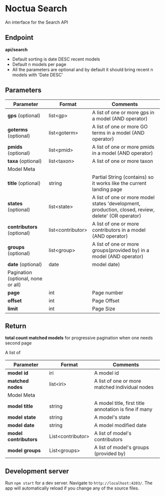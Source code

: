 # Noctua Search

An interface for the Search API 

## Endpoint

**api/search**

- Default sorting is date DESC recent models
- Default n models per page
- All the parameters are optional and by default it should bring recent n models with 'Date DESC'

## Parameters

| Parameter                          | Format             | Comments                                                                                           |
| ---------------------------------- | ------------------ | -------------------------------------------------------------------------------------------------- |
| **gps** (optional)                 | list\<gp>          | A list of one or more gps in a model (AND operator)                                                |
| **goterms**  (optional)            | list\<goterm>      | A list of one or more GO terms in a model (AND operator)                                           |
| **pmids** (optional)               | list\<pmid>        | A list of one or more pmids in a model (AND operator)                                              |
| **taxa** (optional)                | list\<taxon>       | A list of one or more taxon                                                                        |
| Model Meta                         |
| **title** (optional)               | string             | Partial String (contains) so it works like the current landing page                                |
| **states** (optional)              | list\<state>       | A list of one or more model states 'development, production, closed, review, delete' (OR operator) |
| **contributors** (optional)        | list\<contributor> | A list of one or more contributors in a model (AND operator)                                       |
| **groups** (optional)              | list\<group>       | A list of one or more groups(provided by) in a model (AND operator)                                |
| **date** (optional)                | date               | model date)                                                                                        |
| Pagination (optional, none or all) |
| **page**                           | int                | Page number                                                                                        |
| **offset**                         | int                | Page Offset                                                                                        |
| **limit**                          | int                | Page Size                                                                                          |


## Return

**total count matched models** for progressive pagination when one needs second page 

A list of

| Parameter              | Format             | Comments                                              |
| ---------------------- | ------------------ | ----------------------------------------------------- |
| **model id**           | iri                | A model id                                            |
| **matched nodes**      | list\<iri>         | A list of one or more matched individual nodes        |
| Model Meta             |
| **model title**        | string             | A model title, first title annotation is fine if many |
| **model state**        | string             | A model's state                                       |
| **model date**         | string             | A model modified date                                 |
| **model contributors** | List\<contributor> | A list of model's contributors                        |
| **model groups**       | List\<groups>      | A list of model's groups (provided by)                |


## Development server

Run `npm start` for a dev server. Navigate to `http://localhost:4203/`. The app will automatically reload if you change any of the source files.

